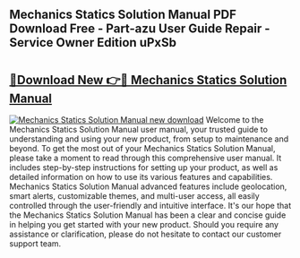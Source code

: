 ## Mechanics Statics Solution Manual PDF Download Free - Part-azu User Guide Repair - Service Owner Edition uPxSb

# <h2><a href="http://bc67990.oget.top/?id=Mechanics+Statics+Solution+Manual">🔗Download New 👉🔴 Mechanics Statics Solution Manual</a></h2>

[![Mechanics Statics Solution Manual new download](https://i.imgur.com/5g1atiW.png)](http://bc67990.oget.top/?id=Mechanics+Statics+Solution+Manual)
Welcome to the Mechanics Statics Solution Manual user manual, your trusted guide to understanding and using your new product, from setup to maintenance and beyond. To get the most out of your Mechanics Statics Solution Manual, please take a moment to read through this comprehensive user manual. It includes step-by-step instructions for setting up your product, as well as detailed information on how to use its various features and capabilities. Mechanics Statics Solution Manual advanced features include geolocation, smart alerts, customizable themes, and multi-user access, all easily controlled through the user-friendly and intuitive interface. It's our hope that the Mechanics Statics Solution Manual has been a clear and concise guide in helping you get started with your new product. Should you require any assistance or clarification, please do not hesitate to contact our customer support team.
